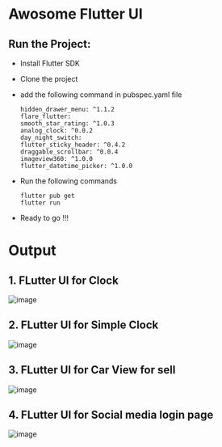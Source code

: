 # Awosome Flutter UI


## Run the Project:
  
  - Install Flutter SDK
  - Clone the project
  - add the following command in pubspec.yaml file
  
    ```
    hidden_drawer_menu: ^1.1.2
    flare_flutter:
    smooth_star_rating: ^1.0.3
    analog_clock: ^0.0.2
    day_night_switch:
    flutter_sticky_header: ^0.4.2
    draggable_scrollbar: ^0.0.4
    imageview360: ^1.0.0
    flutter_datetime_picker: ^1.0.0
    ```
  
  - Run the following commands
  
    ```
    flutter pub get
    flutter run
    ```
    
  - Ready to go !!!

# Output
## 1. FLutter UI for Clock 
![image](https://github.com/Shubham-2007/Flutter-Art/blob/master/Shubham-2007/time-clock.jpeg)
## 2. FLutter UI for Simple Clock 
![image](https://github.com/Shubham-2007/Flutter-Art/blob/master/Shubham-2007/Clock-time.JPG)
## 3. FLutter UI for Car View for sell
![image](https://github.com/Shubham-2007/Flutter-Art/blob/master/Shubham-2007/car_view_UI.JPG)
## 4. FLutter UI for Social media login page
![image](https://github.com/Shubham-2007/Flutter-Art/blob/master/Shubham-2007/login_page_social_media.JPG)
